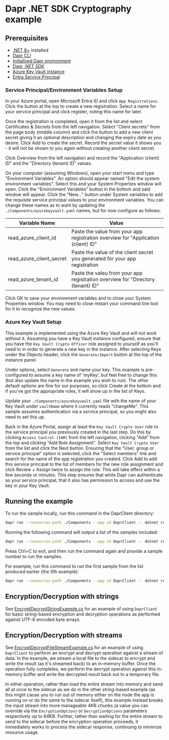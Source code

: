 # Dapr .NET SDK Cryptography example

## Prerequisites

- [.NET 8+](https://dotnet.microsoft.com/download) installed
- [Dapr CLI](https://docs.dapr.io/getting-started/install-dapr-cli)
- [Initialized Dapr environment](https://docs.dapr.io/getting-started/installation)
- [Dapr .NET SDK](https://docs.dapr.io/developing-applications/sdks/dotnet/)
- [Azure Key Vault instance](https://learn.microsoft.com/en-us/azure/key-vault/general/quick-create-portal)
- [Entra Service Principal](https://learn.microsoft.com/en-us/entra/identity-platform/quickstart-register-app)

### Service Principal/Environment Variables Setup
In your Azure portal, open Microsoft Entra ID and click `App Registrations`. Click the button at the top to create a new registration. Select a name for your service principal
and click register, noting this name for later.

Once the registration is completed, open it from the list and select Certificates & Secrets from the left navigation. Select "Client secrets" from the page body (middle column) 
and click the button to add a new client secret giving it an optional description and changing the expiry date as you desire. Click Add to create the secret. Record the secret 
value it shows you - it will not be shown to you again without creating another client secret.

Click Overview from the left navigation and record the "Application (client) ID" and the "Directory (tenant) ID" values.

On your computer (assuming Windows), open your start menu and type "Environment Variables". An option should appear named "Edit the system environment variables". Select this
and your System Properties window will open. Click the "Environment Variables" button in the bottom and said window will appear. Click the "New..." button under System variables 
to add the requisite service principal values to your environment variables. You can change these names as to want by updating the `./Components/azurekeyvault.yaml` names, but for now
configure as follows:

| Variable Name | Value |
|--|--|
| read_azure_client_id | Paste the value from your app registration overview for "Application (client) ID" |
| read_azure_client_secret | Paste the value of the client secret you generated for your app registration |
| read_azure_tenant_id | Paste the valeu from your app registration overview for "Directory (tenant) ID" |

Click OK to save your environment variables and to close your System Properties window. You may need to close restart your command line tool for it to recognize the new values.

### Azure Key Vault Setup

This example is implemented using the Azure Key Vault and will not work without it. Assuming you have a Key Vault instance configured, ensure that 
you have the `Key Vault Crypto Officer` role assigned to yourself as you'll need to in order to generate a new key in the instance. After selecting Keys
under the Objects header, click the `Generate/Import` button at the top of the instance panel.

Under options, select `Generate` and name your key. This example is pre-configured to assume a key name of 'myKey', but feel free to change this (but also update the name in the example
you wish to run). The other default options are fine for our purposes, so click Create at the bottom and if you've got the appropriate roles, it will show up in the list of Keys.

Update your `./Components/azurekeyvault.yaml` file with the name of your Key Vault under `vaultName` where it currently reads "changeMe". This sample assumes authentication
via a service principal, so you might also need to set this up.

Back in the Azure Portal, assign at least the `Key Vault Crypto User` role to the service principal you previously created in the last step. Do this by clicking 
`Access Control (IAM)` from the left navigation, clicking "Add" from the top and clicking "Add Role Assignment". Select `Key Vault Crypto User` from the list and click the Next
button. Ensuring that the "User, group or service principal" option is selected, click the "Select members" link and search for the name of the app registration you created. Click
Add to add this service principal to the list of members for the new role assignment and click Review + Assign twice to assign the role. This will take effect within a few seconds 
or minutes. This step ensures that while Dapr can authenticate as your service principal, that it also has permission to access and use the key in your Key Vault.

## Running the example

To run the sample locally, run this command in the DaprClient directory:

```sh
dapr run --resources-path ./Components --app-id DaprClient -- dotnet run <zero-indexed sample number>
```

Running the following command will output a list of the samples included:

```sh
dapr run --resources-path ./Components --app-id DaprClient -- dotnet run
```

Press Ctrl+C to exit, and then run the command again and provide a sample number to run the samples. 

For example, run this command to run the first sample from the list produced earlier (the 0th example):

```sh
dapr run --resources-path ./Components --app-id DaprClient -- dotnet run 0
```

## Encryption/Decryption with strings
See [EncryptDecryptStringExample.cs](./EncryptDecryptStringExample.cs) for an example of using `DaprClient` for basic 
string-based encryption and decryption operations as performed against UTF-8 encoded byte arrays.

## Encryption/Decryption with streams 
See [EncryptDecryptFileStreamExample.cs](./EncryptDecryptFileStreamExample.cs) for an example of using `DaprClient` 
to perform an encrypt and decrypt operation against a stream of data. In the example, we stream a local file to the 
sidecar to encrypt and write the result (as it's streamed back) to an in-memory buffer. Once the operation fully 
completes, we perform the decrypt operation against this in-memory buffer and write the decrypted result back out to a
temporary file. 

In either operation, rather than load the entire stream into memory and send all at once to the 
sidecar as we do in the other string-based example (as this might cause you to run out of memory either on the 
node the app is running on or do the same to the sidecar itself), this example instead breaks the input stream into 
more manageable 4KB chunks (a value you can override via the `EncryptionOptions` or `DecryptionOptions` parameters 
respectively up to 64KB. Further, rather than waiting for the entire stream to send to the sidecar before the 
encryption operation proceeds, it immediately works to process the sidecar response, continuing to minimize resource 
usage. 
